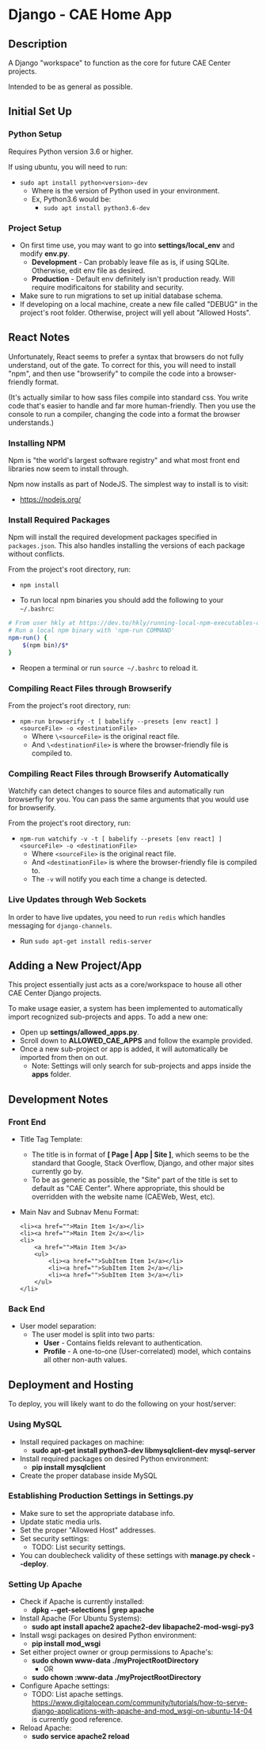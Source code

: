 # Django - CAE Home App

## Description

A Django "workspace" to function as the core for future CAE Center projects.

Intended to be as general as possible.

## Initial Set Up

### Python Setup

Requires Python version 3.6 or higher.

If using ubuntu, you will need to run:
* ```sudo apt install python<version>-dev```
    * Where <version> is the version of Python used in your environment.
    * Ex, Python3.6 would be:
        * ```sudo apt install python3.6-dev```

### Project Setup

* On first time use, you may want to go into **settings/local_env** and modify **env.py**.
    * **Development** - Can probably leave file as is, if using SQLite. Otherwise, edit env file as desired.
    * **Production** - Default env definitely isn't production ready. Will require modificaitons for stability and
    security.
* Make sure to run migrations to set up initial database schema.
* If developing on a local machine, create a new file called "DEBUG" in the project's root folder. Otherwise, project
will yell about "Allowed Hosts".

## React Notes

Unfortunately, React seems to prefer a syntax that browsers do not fully understand, out of the gate. To correct for
this, you will need to install "npm", and then use "browserify" to compile the code into a browser-friendly format.

(It's actually similar to how sass files compile into standard css. You write code that's easier to handle and far more
human-friendly. Then you use the console to run a compiler, changing the code into a format the browser understands.)

### Installing NPM

Npm is "the world's largest software registry" and what most front end libraries now seem to install through.

Npm now installs as part of NodeJS. The simplest way to install is to visit:
* https://nodejs.org/

### Install Required Packages

Npm will install the required development packages specified in ```packages.json```. This also handles installing the
versions of each package without conflicts.

From the project's root directory, run:
* ```npm install```

* To run local npm binaries you should add the following to your ```~/.bashrc```:

```bash
# From user hkly at https://dev.to/hkly/running-local-npm-executables-cle
# Run a local npm binary with 'npm-run COMMAND'
npm-run() {
    $(npm bin)/$*
}
```

* Reopen a terminal or run ```source ~/.bashrc``` to reload it.

### Compiling React Files through Browserify

From the project's root directory, run:
* ```npm-run browserify -t [ babelify --presets [env react] ] <sourceFile> -o <destinationFile>```
    * Where ```\<sourceFile>``` is the original react file.
    * And ```\<destinationFile>``` is where the browser-friendly file is compiled to.

### Compiling React Files through Browserify Automatically

Watchify can detect changes to source files and automatically run browserfiy for you. You can pass the same arguments
that you would use for browserify.

From the project's root directory, run:
* ```npm-run watchify -v -t [ babelify --presets [env react] ] <sourceFile> -o <destinationFile>```
    * Where ```<sourceFile>``` is the original react file.
    * And ```<destinationFile>``` is where the browser-friendly file is compiled to.
    * The ```-v``` will notify you each time a change is detected.

### Live Updates through Web Sockets

In order to have live updates, you need to run ```redis``` which handles messaging for ```django-channels```.

* Run ```sudo apt-get install redis-server```

## Adding a New Project/App

This project essentially just acts as a core/workspace to house all other CAE Center Django projects.

To make usage easier, a system has been implemented to automatically import recognized sub-projects and apps. To add a
new one:
* Open up **settings/allowed_apps.py**.
* Scroll down to **ALLOWED_CAE_APPS** and follow the example provided.
* Once a new sub-project or app is added, it will automatically be imported from then on out.
    * Note: Settings will only search for sub-projects and apps inside the **apps** folder.

## Development Notes

### Front End

* Title Tag Template:
    * The title is in format of **[ Page | App | Site ]**, which seems to be the standard that Google, Stack Overflow,
    Django, and other major sites currently go by.
    * To be as generic as possible, the "Site" part of the title is set to default as "CAE Center". Where appropriate,
    this should be overridden with the website name (CAEWeb, West, etc).

* Main Nav and Subnav Menu Format:
    ```
    <li><a href="">Main Item 1</a></li>
    <li><a href="">Main Item 2</a></li>
    <li>
        <a href="">Main Item 3</a>
        <ul>
            <li><a href="">SubItem Item 1</a></li>
            <li><a href="">SubItem Item 2</a></li>
            <li><a href="">SubItem Item 3</a></li>
        </ul>
    </li>
    ```

### Back End

* User model separation:
    * The user model is split into two parts:
        * **User** - Contains fields relevant to authentication.
        * **Profile** - A one-to-one (User-correlated) model, which contains all other non-auth values.


## Deployment and Hosting

To deploy, you will likely want to do the following on your host/server:

### Using MySQL

* Install required packages on machine:
    * **sudo apt-get install python3-dev libmysqlclient-dev mysql-server**
* Install required packages on desired Python environment:
    * **pip install mysqlclient**
* Create the proper database inside MySQL

### Establishing Production Settings in Settings.py

* Make sure to set the appropriate database info.
* Update static media urls.
* Set the proper "Allowed Host" addresses.
* Set security settings:
    * TODO: List security settings.
* You can doublecheck validity of these settings with **manage.py check --deploy**.

### Setting Up Apache

* Check if Apache is currently installed:
    * **dpkg --get-selections | grep apache**
* Install Apache (For Ubuntu Systems):
    * **sudo apt install apache2 apache2-dev libapache2-mod-wsgi-py3**
* Install wsgi packages on desired Python environment:
    * **pip install mod_wsgi**
* Set either project owner or group permissions to Apache's:
    * **sudo chown www-data ./myProjectRootDirectory**
        * OR
    * **sudo chown :www-data ./myProjectRootDirectory**
* Configure Apache settings:
    * TODO: List apache settings. https://www.digitalocean.com/community/tutorials/how-to-serve-django-applications-with-apache-and-mod_wsgi-on-ubuntu-14-04 is currently good reference.
* Reload Apache:
    * **sudo service apache2 reload**
